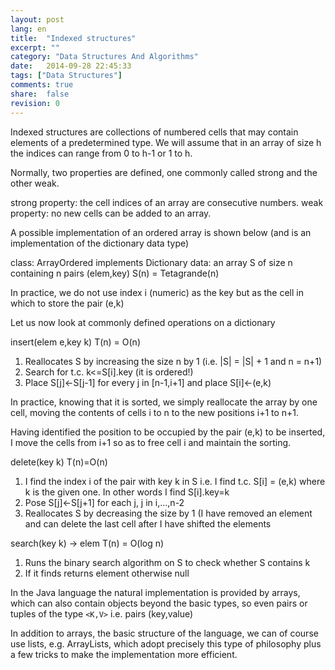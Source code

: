 ```yaml
---
layout: post
lang: en
title:  "Indexed structures"
excerpt: ""
category: "Data Structures And Algorithms"
date:   2014-09-28 22:45:33
tags: ["Data Structures"]
comments: true
share:  false
revision: 0
---
```

Indexed structures are collections of numbered cells that may contain elements of a predetermined type. We will assume that in an array of size h the indices can range from 0 to h-1 or 1 to h.

Normally, two properties are defined, one commonly called strong and the other weak.

strong property: the cell indices of an array are consecutive numbers.
weak property: no new cells can be added to an array.

A possible implementation of an ordered array is shown below (and is an implementation of the dictionary data type)

class: ArrayOrdered implements Dictionary
data: an array S of size n containing n pairs (elem,key) S(n) = Tetagrande(n)

In practice, we do not use index i (numeric) as the key but as the cell in which to store the pair (e,k)

Let us now look at commonly defined operations on a dictionary

insert(elem e,key k) T(n) = O(n)

1. Reallocates S by increasing the size n by 1 (i.e. |S| = |S| + 1 and n = n+1)
2. Search for t.c. k<=S[i].key (it is ordered!)
3. Place S[j]<-S[j-1] for every j in [n-1,i+1] and place S[i]<-(e,k)

In practice, knowing that it is sorted, we simply reallocate the array by one cell, moving the contents of cells i to n to the new positions i+1 to n+1.


Having identified the position to be occupied by the pair (e,k) to be inserted, I move the cells from i+1 so as to free cell i and maintain the sorting.

delete(key k) T(n)=O(n)

1. I find the index i of the pair with key k in S i.e. I find t.c. S[i] = (e,k) where k is the given one. In other words I find S[i].key=k
2. Pose S[j]<-S[j+1] for each j, j in i,...,n-2
3. Reallocates S by decreasing the size by 1 (I have removed an element and can delete the last cell after I have shifted the elements

search(key k) -> elem T(n) = O(log n)

1. Runs the binary search algorithm on S to check whether S contains k
2. If it finds returns element otherwise null

In the Java language the natural implementation is provided by arrays, which can also contain objects beyond the basic types, so even pairs or tuples of the type `<K,V>` i.e. pairs (key,value)

In addition to arrays, the basic structure of the language, we can of course use lists, e.g. ArrayLists, which adopt precisely this type of philosophy plus a few tricks to make the implementation more efficient.